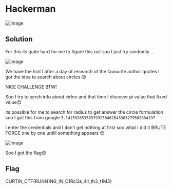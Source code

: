 # Hackerman

![image](https://github.com/6E3372/Curtin-Malaysia-CTF-2023/assets/129729880/e795307f-0692-45d4-b962-773be89039e5)

## Solution

For this its quite hard for me to figure this out soo I just try randomly …

![image](https://github.com/6E3372/Curtin-Malaysia-CTF-2023/assets/129729880/01a4e14d-a016-442a-9410-de7f3f970a2a)

We have the hint I after a day of research of the favourite author quotes I got the idea to search about circles 😊

NICE CHALLENGE BTW! 

Soo I try to serch info about cirlce and that time I discover pi value that fixed value😊

its possible for me to search for radius to get answer the circle formulation soo I got this from google `3.141592653589793238462643383279502884197`

I enter the credentials and I don’t get nothing at first soo what I did it BRUTE FORCE one by one untill something appears 😊

![image](https://github.com/6E3372/Curtin-Malaysia-CTF-2023/assets/129729880/357830de-897d-4c71-9820-fb44a716b741)

Soo I got the flag😊

## Flag

CURTIN_CTF{RUNN1NG_!N_C1Rcl3s_4ll_th3_t1M3}
